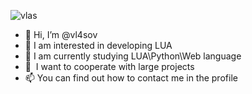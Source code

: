 ![vlas](https://user-images.githubusercontent.com/70808940/135330629-6c877f8a-f24b-4f97-8053-d74dff0f096f.jpg)
- 👋 Hi, I’m @vl4sov
- 👀 I am interested in developing LUA
- 🌱 I am currently studying LUA\Python\Web language
- 💞 ️ I want to cooperate with large projects
- 📫 You can find out how to contact me in the profile

